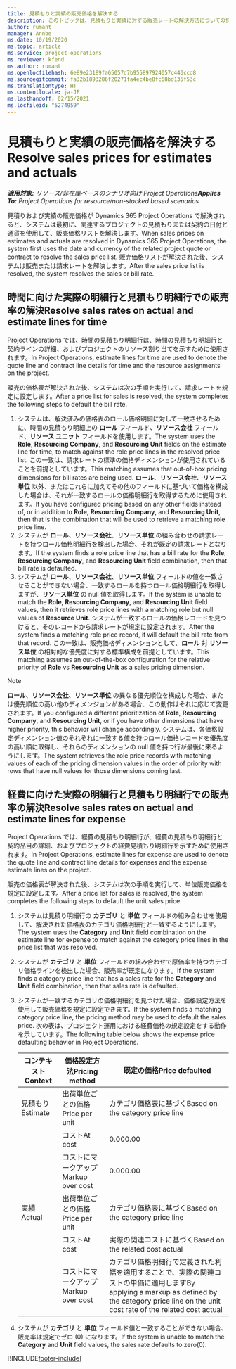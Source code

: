 ```yaml
---
title: 見積もりと実績の販売価格を解決する
description: このトピックは、見積もりと実績に対する販売レートの解決方法についての情報を提供します。
author: rumant
manager: Annbe
ms.date: 10/19/2020
ms.topic: article
ms.service: project-operations
ms.reviewer: kfend
ms.author: rumant
ms.openlocfilehash: 6e89e23189fa65057d7b955897924057c440ccd8
ms.sourcegitcommit: fa32b1893286f20271fa4ec4be8fc68bd135f53c
ms.translationtype: HT
ms.contentlocale: ja-JP
ms.lasthandoff: 02/15/2021
ms.locfileid: "5274959"
---
```

# <a name="resolve-sales-prices-for-estimates-and-actuals"></a><span data-ttu-id="74832-103">見積もりと実績の販売価格を解決する</span><span class="sxs-lookup"><span data-stu-id="74832-103">Resolve sales prices for estimates and actuals</span></span>

<span data-ttu-id="74832-104">_**適用対象:** リソース/非在庫ベースのシナリオ向け Project Operations_</span><span class="sxs-lookup"><span data-stu-id="74832-104">_**Applies To:** Project Operations for resource/non-stocked based scenarios_</span></span>

<span data-ttu-id="74832-105">見積りおよび実績の販売価格が Dynamics 365 Project Operations で解決されると、システムは最初に、関連するプロジェクトの見積もりまたは契約の日付と通貨を使用して、販売価格リストを解決します。</span><span class="sxs-lookup"><span data-stu-id="74832-105">When sales prices on estimates and actuals are resolved in Dynamics 365 Project Operations, the system first uses the date and currency of the related project quote or contract to resolve the sales price list.</span></span> <span data-ttu-id="74832-106">販売価格リストが解決された後、システムは販売または請求レートを解決します。</span><span class="sxs-lookup"><span data-stu-id="74832-106">After the sales price list is resolved, the system resolves the sales or bill rate.</span></span>

## <a name="resolve-sales-rates-on-actual-and-estimate-lines-for-time"></a><span data-ttu-id="74832-107">時間に向けた実際の明細行と見積もり明細行での販売率の解決</span><span class="sxs-lookup"><span data-stu-id="74832-107">Resolve sales rates on actual and estimate lines for time</span></span>

<span data-ttu-id="74832-108">Project Operations では、時間の見積もり明細行は、時間の見積もり明細行と契約ラインの詳細、およびプロジェクトのリソース割り当てを示すために使用されます。</span><span class="sxs-lookup"><span data-stu-id="74832-108">In Project Operations, estimate lines for time are used to denote the quote line and contract line details for time and the resource assignments on the project.</span></span>

<span data-ttu-id="74832-109">販売の価格表が解決された後、システムは次の手順を実行して、請求レートを規定に設定します。</span><span class="sxs-lookup"><span data-stu-id="74832-109">After a price list for sales is resolved, the system completes the following steps to default the bill rate.</span></span>

1. <span data-ttu-id="74832-110">システムは、解決済みの価格表のロール価格明細に対して一致させるために、時間の見積もり明細上の **ロール** フィールド、**リソース会社** フィールド、**リソース ユニット** フィールドを使用します。</span><span class="sxs-lookup"><span data-stu-id="74832-110">The system uses the **Role**, **Resourcing Company**, and **Resourcing Unit** fields on the estimate line for time, to match against the role price lines in the resolved price list.</span></span> <span data-ttu-id="74832-111">この一致は、請求レートの標準の価格ディメンションが使用されていることを前提としています。</span><span class="sxs-lookup"><span data-stu-id="74832-111">This matching assumes that out-of-box pricing dimensions for bill rates are being used.</span></span> <span data-ttu-id="74832-112">**ロール**、**リソース会社**、**リソース単位** 以外、またはこれらに加えてその他のフィールドに基づいて価格を構成した場合は、それが一致するロールの価格明細行を取得するために使用されます。</span><span class="sxs-lookup"><span data-stu-id="74832-112">If you have configured pricing based on any other fields instead of, or in addition to **Role**, **Resourcing Company**, and **Resourcing Unit**, then that is the combination that will be used to retrieve a matching role price line.</span></span>
2. <span data-ttu-id="74832-113">システムが **ロール**、**リソース会社**、**リソース単位** の組み合わせの請求レートを持つロール価格明細行を検出した場合、それが既定の請求レートとなります。</span><span class="sxs-lookup"><span data-stu-id="74832-113">If the system finds a role price line that has a bill rate for the **Role**, **Resourcing Company**, and **Resourcing Unit** field combination, then that bill rate is defaulted.</span></span>
3. <span data-ttu-id="74832-114">システムが **ロール**、**リソース会社**、**リソース単位** フィールドの値を一致させることができない場合、一致するロールを持つロール価格明細行を取得しますが、**リソース単位** の null 値を取得します。</span><span class="sxs-lookup"><span data-stu-id="74832-114">If the system is unable to match the **Role**, **Resourcing Company**, and **Resourcing Unit** field values, then it retrieves role price lines with a matching role but null values of **Resource Unit**.</span></span> <span data-ttu-id="74832-115">システムが一致するロールの価格レコードを見つけると、そのレコードから請求レートが規定に設定されます。</span><span class="sxs-lookup"><span data-stu-id="74832-115">After the system finds a matching role price record, it will default the bill rate from that record.</span></span> <span data-ttu-id="74832-116">この一致は、販売価格ディメンションとして、**ロール** 対 **リソース単位** の相対的な優先度に対する標準構成を前提としています。</span><span class="sxs-lookup"><span data-stu-id="74832-116">This matching assumes an out-of-the-box configuration for the relative priority of **Role** vs **Resourcing Unit** as a sales pricing dimension.</span></span>

> [!NOTE]
> <span data-ttu-id="74832-117">**ロール**、**リソース会社**、**リソース単位** の異なる優先順位を構成した場合、または優先順位の高い他のディメンジョンがある場合、この動作はそれに応じて変更されます。</span><span class="sxs-lookup"><span data-stu-id="74832-117">If you configured a different prioritization of **Role**, **Resourcing Company**, and **Resourcing Unit**, or if you have other dimensions that have higher priority, this behavior will change accordingly.</span></span> <span data-ttu-id="74832-118">システムは、各価格設定ディメンション値のそれぞれに一致する値を持つロール価格レコードを優先度の高い順に取得し、それらのディメンションの null 値を持つ行が最後に来るようにします。</span><span class="sxs-lookup"><span data-stu-id="74832-118">The system retrieves the role price records with matching values of each of the pricing dimension values in the order of priority with rows that have null values for those dimensions coming last.</span></span>

## <a name="resolve-sales-rates-on-actual-and-estimate-lines-for-expense"></a><span data-ttu-id="74832-119">経費に向けた実際の明細行と見積もり明細行での販売率の解決</span><span class="sxs-lookup"><span data-stu-id="74832-119">Resolve sales rates on actual and estimate lines for expense</span></span>

<span data-ttu-id="74832-120">Project Operations では、経費の見積もり明細行が、経費の見積もり明細行と契約品目の詳細、およびプロジェクトの経費見積もり明細行を示すために使用されます。</span><span class="sxs-lookup"><span data-stu-id="74832-120">In Project Operations, estimate lines for expense are used to denote the quote line and contract line details for expenses and the expense estimate lines on the project.</span></span>

<span data-ttu-id="74832-121">販売の価格表が解決された後、システムは次の手順を実行して、単位販売価格を規定に設定します。</span><span class="sxs-lookup"><span data-stu-id="74832-121">After a price list for sales is resolved, the system completes the following steps to default the unit sales price.</span></span>

1. <span data-ttu-id="74832-122">システムは見積り明細行の **カテゴリ** と **単位** フィールドの組み合わせを使用して、解決された価格表のカテゴリ価格明細行と一致するようにします。</span><span class="sxs-lookup"><span data-stu-id="74832-122">The system uses the **Category** and **Unit** field combination on the estimate line for expense to match against the category price lines in the price list that was resolved.</span></span>
2. <span data-ttu-id="74832-123">システムが **カテゴリ** と **単位** フィールドの組み合わせで原価率を持つカテゴリ価格ラインを検出した場合、販売率が既定になります。</span><span class="sxs-lookup"><span data-stu-id="74832-123">If the system finds a category price line that has a sales rate for the **Category** and **Unit** field combination, then that sales rate is defaulted.</span></span>
3. <span data-ttu-id="74832-124">システムが一致するカテゴリの価格明細行を見つけた場合、価格設定方法を使用して販売価格を規定に設定できます。</span><span class="sxs-lookup"><span data-stu-id="74832-124">If the system finds a matching category price line, the pricing method may be used to default the sales price.</span></span> <span data-ttu-id="74832-125">次の表は、プロジェクト運用における経費価格の規定設定をする動作を示しています。</span><span class="sxs-lookup"><span data-stu-id="74832-125">The following table below shows the expense price defaulting behavior in Project Operations.</span></span>

    | <span data-ttu-id="74832-126">コンテキスト</span><span class="sxs-lookup"><span data-stu-id="74832-126">Context</span></span> | <span data-ttu-id="74832-127">価格設定方法</span><span class="sxs-lookup"><span data-stu-id="74832-127">Pricing method</span></span> | <span data-ttu-id="74832-128">既定の価格</span><span class="sxs-lookup"><span data-stu-id="74832-128">Price defaulted</span></span> |
    | --- | --- | --- |
    | <span data-ttu-id="74832-129">見積もり</span><span class="sxs-lookup"><span data-stu-id="74832-129">Estimate</span></span> | <span data-ttu-id="74832-130">出荷単位ごとの価格</span><span class="sxs-lookup"><span data-stu-id="74832-130">Price per unit</span></span> | <span data-ttu-id="74832-131">カテゴリ価格表に基づく</span><span class="sxs-lookup"><span data-stu-id="74832-131">Based on the category price line</span></span> |
    | &nbsp; | <span data-ttu-id="74832-132">コスト</span><span class="sxs-lookup"><span data-stu-id="74832-132">At cost</span></span> | <span data-ttu-id="74832-133">0.00</span><span class="sxs-lookup"><span data-stu-id="74832-133">0.00</span></span> |
    | &nbsp; | <span data-ttu-id="74832-134">コストにマークアップ</span><span class="sxs-lookup"><span data-stu-id="74832-134">Markup over cost</span></span> | <span data-ttu-id="74832-135">0.00</span><span class="sxs-lookup"><span data-stu-id="74832-135">0.00</span></span> |
    | <span data-ttu-id="74832-136">実績</span><span class="sxs-lookup"><span data-stu-id="74832-136">Actual</span></span> | <span data-ttu-id="74832-137">出荷単位ごとの価格</span><span class="sxs-lookup"><span data-stu-id="74832-137">Price per unit</span></span> | <span data-ttu-id="74832-138">カテゴリ価格表に基づく</span><span class="sxs-lookup"><span data-stu-id="74832-138">Based on the category price line</span></span> |
    | &nbsp; | <span data-ttu-id="74832-139">コスト</span><span class="sxs-lookup"><span data-stu-id="74832-139">At cost</span></span> | <span data-ttu-id="74832-140">実際の関連コストに基づく</span><span class="sxs-lookup"><span data-stu-id="74832-140">Based on the related cost actual</span></span> |
    | &nbsp; | <span data-ttu-id="74832-141">コストにマークアップ</span><span class="sxs-lookup"><span data-stu-id="74832-141">Markup over cost</span></span> | <span data-ttu-id="74832-142">カテゴリ価格明細行で定義された利幅を適用することで、実際の関連コストの単価に適用します</span><span class="sxs-lookup"><span data-stu-id="74832-142">By applying a markup as defined by the category price line on the unit cost rate of the related cost actual</span></span> |

4. <span data-ttu-id="74832-143">システムが **カテゴリ** と **単位** フィールド値と一致することができない場合、販売率は規定でゼロ (0) になります。</span><span class="sxs-lookup"><span data-stu-id="74832-143">If the system is unable to match the **Category** and **Unit** field values, the sales rate defaults to zero(0).</span></span>


[!INCLUDE[footer-include](../includes/footer-banner.md)]